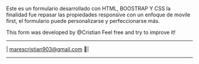 Este es un formulario desarrollado con HTML, BOOSTRAP Y CSS
la finalidad fue repasar las propiedades responsive con un enfoque 
de movile first, el formulario puede personalizarse y perfeccionarse más.

This form was developed by @Cristian
Feel free and try to improve it!

__________________________________
|   marescristian903@gmail.com 👾|
__________________________________
